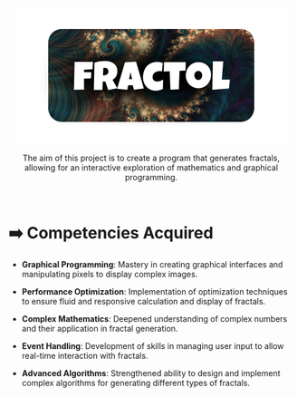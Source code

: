 <div align="center">
  <a href="https://github.com/mpeyre-s/42_fractol"><img src="https://github.com/mpeyre-s/42_project_badges/raw/main/badges/fractol.svg"/></a>
  <p>The aim of this project is to create a program that generates fractals, allowing for an interactive exploration of mathematics and graphical programming.</p>
  <br>
</div>

# ➡️ Competencies Acquired

- **Graphical Programming**: Mastery in creating graphical interfaces and manipulating pixels to display complex images.

- **Performance Optimization**: Implementation of optimization techniques to ensure fluid and responsive calculation and display of fractals.

- **Complex Mathematics**: Deepened understanding of complex numbers and their application in fractal generation.

- **Event Handling**: Development of skills in managing user input to allow real-time interaction with fractals.

- **Advanced Algorithms**: Strengthened ability to design and implement complex algorithms for generating different types of fractals.
